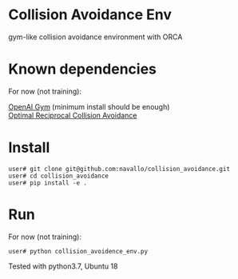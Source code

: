 # Collision Avoidance Env
gym-like collision avoidance environment with ORCA


# Known dependencies 
For now (not training):   

[OpenAI Gym](https://github.com/openai/gym) (minimum install should be enough)   
[Optimal Reciprocal Collision Avoidance](https://github.com/sybrenstuvel/Python-RVO2/)

# Install
```
user# git clone git@github.com:navallo/collision_avoidance.git
user# cd collision_avoidance
user# pip install -e .
```

# Run
For now (not training):   
```
user# python collision_avoidence_env.py
```
Tested with python3.7, Ubuntu 18
